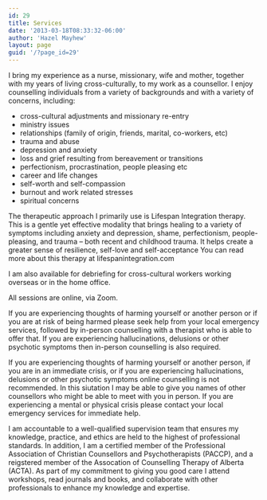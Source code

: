 ```yaml
---
id: 29
title: Services
date: '2013-03-18T08:33:32-06:00'
author: 'Hazel Mayhew'
layout: page
guid: '/?page_id=29'
---
```


I bring my experience as a nurse, missionary, wife and mother, together with my years of living cross-culturally, to my work as a counsellor. I enjoy counselling individuals from a variety of backgrounds and with a variety of concerns, including:

- cross-cultural adjustments and missionary re-entry
- ministry issues
- relationships (family of origin, friends, marital, co-workers, etc)
- trauma and abuse
- depression and anxiety
- loss and grief resulting from bereavement or transitions
- perfectionism, procrastination, people pleasing etc
- career and life changes
- self-worth and self-compassion
- burnout and work related stresses
- spiritual concerns

The therapeutic approach I primarily use is Lifespan Integration therapy. This is a gentle yet effective modality that brings healing to a variety of symptoms including anxiety and depression, shame, perfectionism, people-pleasing, and trauma – both recent and childhood trauma. It helps create a greater sense of resilience, self-love and self-acceptance You can read more about this therapy at lifespanintegration.com

I am also available for debriefing for cross-cultural workers working overseas or in the home office.

All sessions are online, via Zoom. 

If you are experiencing thoughts of harming yourself or another person or if you are at risk of being harmed please seek help from your local emergency services, followed by in-person counselling with a therapist who is able to offer that. If you are experiencing hallucinations, delusions or other psychotic symptoms then in-person counselling is also required.

If you are experiencing thoughts of harming yourself or another person, if you are in an immediate crisis, or if you are experiencing hallucinations, delusions or other psychotic symptoms online counselling is not recommended. In this siutation I may be able to give you names of other counsellors who might be able to meet with you in person. If you are experiencing a mental or physical crisis please contact your local emergency services for immediate help.

I am accountable to a well-qualified supervision team that ensures my knowledge, practice, and ethics are held to the highest of professional standards. In addition, I am a certified member of the Professional Association of Christian Counsellors and Psychotherapists (PACCP), and a reigstered member of the Assocation of Counselling Therapy of Alberta (ACTA). As part of my commitment to giving you good care I attend workshops, read journals and books, and collaborate with other professionals to enhance my knowledge and expertise.
